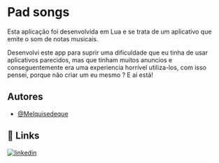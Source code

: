 # Pad songs
Esta aplicação foi desenvolvida em Lua e se trata de um aplicativo que emite o som de notas musicais.

Desenvolvi este app para suprir uma dificuldade que eu tinha de usar aplicativos parecidos, mas que tinham muitos anuncios e conseguentemente era uma experiencia horrível utiliza-los, com isso pensei, porque não criar um eu mesmo ? 
E aí está!
## Autores

- [@Melquisedeque](https://github.com/mellki1)


## 🔗 Links
[![linkedin](https://img.shields.io/badge/linkedin-0A66C2?style=for-the-badge&logo=linkedin&logoColor=white)](https://www.linkedin.com/in/melquisedequemsilva/)
